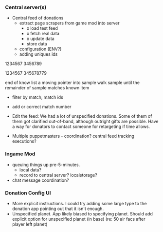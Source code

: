 ### Central server(s)

- Central feed of donations
  - extract page scrapers from game mod into server
    - x load test feed
    - x fetch real data
    - x update data
    - store data
  - configuration (ENV?)
  - adding uniques ids

1234567
  3456789

1234567
  345678779

end of know list a moving pointer into sample
walk sample until the remainder of sample matches known item

  - filter by match, match ids
  - add or correct match number
  - Edit the feed: We had a lot of unspecified donations. Some of them of them got clarified out-of-band,  although outright gifts are possible. Have a way for donators to contact someone for retargeting if time allows.

- Multiple puppetmasters - coordination? central feed tracking executions?

### Ingame Mod

- queuing things up pre-5-minutes.
  - local data?
  - record to central server? localstorage?
- chat message coordination?

### Donation Config UI

- More explicit instructions. I could try adding some large type to the donation app pointing out that it isn't enough.
- Unspecified planet. App likely biased to specifying planet. Should add explicit option for unspecified planet (in base) (re: 50 air facs after player left planet)
